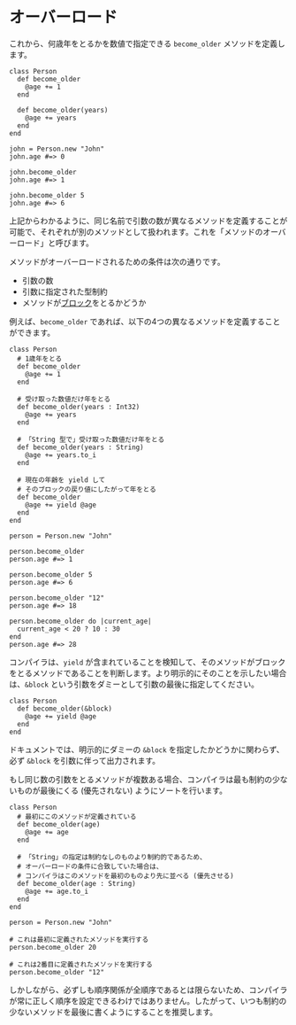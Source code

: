 # オーバーロード

これから、何歳年をとるかを数値で指定できる `become_older` メソッドを定義します。

```crystal
class Person
  def become_older
    @age += 1
  end

  def become_older(years)
    @age += years
  end
end

john = Person.new "John"
john.age #=> 0

john.become_older
john.age #=> 1

john.become_older 5
john.age #=> 6
```

上記からわかるように、同じ名前で引数の数が異なるメソッドを定義することが可能で、それぞれが別のメソッドとして扱われます。これを「メソッドのオーバーロード」と呼びます。

メソッドがオーバーロードされるための条件は次の通りです。

* 引数の数
* 引数に指定された型制約
* メソッドが[ブロック](blocks_and_procs.html)をとるかどうか

例えば、`become_older` であれば、以下の4つの異なるメソッドを定義することができます。

```crystal
class Person
  # 1歳年をとる
  def become_older
    @age += 1
  end

  # 受け取った数値だけ年をとる
  def become_older(years : Int32)
    @age += years
  end

  # 「String 型で」受け取った数値だけ年をとる
  def become_older(years : String)
    @age += years.to_i
  end

  # 現在の年齢を yield して
  # そのブロックの戻り値にしたがって年をとる
  def become_older
    @age += yield @age
  end
end

person = Person.new "John"

person.become_older
person.age #=> 1

person.become_older 5
person.age #=> 6

person.become_older "12"
person.age #=> 18

person.become_older do |current_age|
  current_age < 20 ? 10 : 30
end
person.age #=> 28
```

コンパイラは、`yield` が含まれていることを検知して、そのメソッドがブロックをとるメソッドであることを判断します。より明示的にそのことを示したい場合は、`&block` という引数をダミーとして引数の最後に指定してください。

```crystal
class Person
  def become_older(&block)
    @age += yield @age
  end
end
```

ドキュメントでは、明示的にダミーの `&block` を指定したかどうかに関わらず、必ず `&block` を引数に伴って出力されます。

もし同じ数の引数をとるメソッドが複数ある場合、コンパイラは最も制約の少ないものが最後にくる (優先されない) ようにソートを行います。

```crystal
class Person
  # 最初にこのメソッドが定義されている
  def become_older(age)
    @age += age
  end

  # 「String」の指定は制約なしのものより制約的であるため、
  # オーバーロードの条件に合致していた場合は、
  # コンパイラはこのメソッドを最初のものより先に並べる (優先させる)
  def become_older(age : String)
    @age += age.to_i
  end
end

person = Person.new "John"

# これは最初に定義されたメソッドを実行する
person.become_older 20

# これは2番目に定義されたメソッドを実行する
person.become_older "12"
```

しかしながら、必ずしも順序関係が全順序であるとは限らないため、コンパイラが常に正しく順序を設定できるわけではありません。したがって、いつも制約の少ないメソッドを最後に書くようにすることを推奨します。
